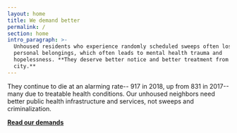 ```yaml
---
layout: home
title: We demand better
permalink: /
section: home
intro_paragraph: >-
  Unhoused residents who experience randomly scheduled sweeps often lose vital
  personal belongings, which often leads to mental health trauma and
  hopelessness. **They deserve better notice and better treatment from the
  city.**
---
```

They continue to die at an alarming rate-- 917 in 2018, up from 831 in 2017-- many due to treatable health conditions. Our unhoused neighbors need better public health infrastructure and services, not sweeps and criminalization.

****[**Read our demands**](/our-demands)****
